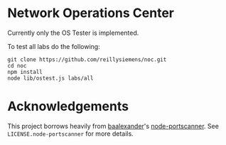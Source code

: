 Network Operations Center
=========================

Currently only the OS Tester is implemented.

To test all labs do the following:

```
git clone https://github.com/reillysiemens/noc.git
cd noc
npm install
node lib/ostest.js labs/all
```

Acknowledgements
================

This project borrows heavily from [baalexander](https://github.com/baalexander)'s [node-portscanner](https://github.com/baalexander/node-portscanner).
See `LICENSE.node-portscanner` for more details.
